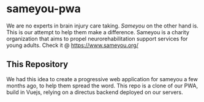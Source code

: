 # sameyou-pwa

We are no experts in brain injury care taking. *Sameyou* on the other hand is. This is our attempt to help them make a difference. 
Sameyou is a charity organization that aims to propel neurorehabilitation support services for young adults. 
Check it @ https://www.sameyou.org/

## This Repository
We had this idea to create a progressive web application for sameyou a few months ago, to help them spread the word. This repo is a clone of our PWA, build in Vuejs, relying on a directus backend deployed on our servers. 
